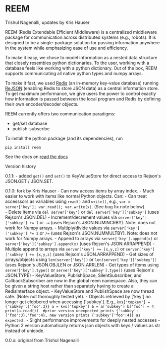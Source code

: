 # REEM

Trishul Nagenalli, updates by Kris Hauser

REEM (Redis Extendable Efficient Middleware) is a centralized middleware package for communication across distributed systems (e.g., robots). It is designed to be a single-package solution for passing information anywhere in the system while emphasizing ease of use and efficiency.

To make it easy, we chose to model information as a nested data structure that closely resembles python dictionaries. To the user, working with a database feels like working with a python dictionary. Out of the box, REEM supports communicating all native python types and numpy arrays.

To make it fast, we used [Redis](https://redis.io/) (an in-memory key-value database) running [ReJSON](https://oss.redislabs.com/redisjson/) (enabling Redis to store JSON data) as a central information store. To get maximum performance, we give users the power to control exactly how information is passed between the local program and Redis by defining their own encoder/decoder objects.

REEM currently offers two communication paradigms:
- get/set database
- publish-subscribe

To install the python package (and its dependencies), run
```
pip install reem
```
See the docs on [read the docs](https://reem.readthedocs.io)



Version history

0.1.1:
    - added `get()` and `set()` to KeyValueStore for direct access to Rejson's JSON.GET / JSON.SET.

0.1.0: fork by Kris Hauser
    - Can now access items by array index. 
    - Much easier to work with items like normal Python objects.  Can:
        - Can treat accesssors as variables using `read()` and `write()`, e.g., `var = server['key']; var.read(); var.write(x)`. (See bug fix note below).  
        - Delete items via `del server['key']` or `del server['key']['subkey']` (uses Rejson's JSON.DEL)
        - Increment/decrement values via  `server['key']['subkey'] += 1` or `-=` (uses Rejson's JSON.NUMINCRBY).  Note: does not work for Numpy arrays.
        - Multiply/divide values via `server['key']['subkey'] *= 2` or `/=` (uses Rejson's JSON.NUMMULTBY).  Note: does not work for Numpy arrays.
        - Append to arrays via `server['key'].append(x)` or `server['key']['subkey'].append(x)` (uses Rejson's JSON.ARRAPPEND)
        - Multiple append to arrays via `server['key'] += [x,y,z]` or `server['key']['subkey'] += [x,y,z]` (uses Rejson's JSON.ARRAPPEND)
        - Get sizes of arrays/objects using `len(server['key'])` or `len(server['key']['subkey'])` (uses Rejson's JSON.OBJLEN or JSON.ARRLEN)
        - Get types of items using `server['key'].type()` or `server['key']['subkey'].type()` (uses Rejson's JSON.TYPE)
    - KeyValueStore, PublishSpace, SilentSubscriber, and CallbackSubscriber are now in the global reem namespace.  Also, they can be given a string host rather than separately having to create a RedisInterface object.
    - KeyValueStore and PublishSpace are now thread safe. (Note: not thoroughly tested yet).
    - Objects retrieved by ['key'] no longer get clobbered when accessing ['subkey'].  E.g.,
       ```
       kvs['topkey'] = {'subkey':{'foo':3}}
       a = kvs['topkey']
       b = a['subkey']
       b['foo'] = 4
       print(a.read())  #prior version unexpected prints {'subkey':{'foo':3},'foo':4}, new version prints {'subkey'{'foo':4}} as expected.
       ```
    - Slight performance improvements for deeply nested accesses
    - Python 2 version automatically returns json objects with keys / values as str instead of unicode.

0.0.x: original from Trishul Nagenalli